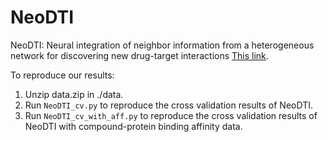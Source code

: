 # NeoDTI
NeoDTI: Neural integration of neighbor information from a heterogeneous network for discovering new drug-target interactions [This link](https://www.biorxiv.org/content/early/2018/02/07/261396).

To reproduce our results:
1. Unzip data.zip in ./data.
2. Run <code>NeoDTI_cv.py</code> to reproduce the cross validation results of NeoDTI.
3. Run <code>NeoDTI_cv_with_aff.py</code> to reproduce the cross validation results of NeoDTI with compound-protein binding affinity data.
